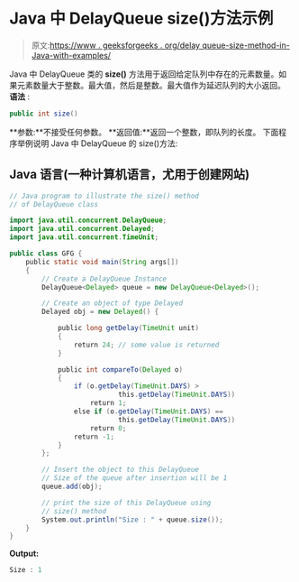 # Java 中 DelayQueue size()方法示例

> 原文:[https://www . geeksforgeeks . org/delay queue-size-method-in-Java-with-examples/](https://www.geeksforgeeks.org/delayqueue-size-method-in-java-with-examples/)

Java 中 DelayQueue 类的 **size()** 方法用于返回给定队列中存在的元素数量。如果元素数量大于整数。最大值，然后是整数。最大值作为延迟队列的大小返回。
**语法** :

```java
public int size()
```

**参数:**不接受任何参数。
**返回值:**返回一个整数，即队列的长度。
下面程序举例说明 Java 中 DelayQueue 的 size()方法:

## Java 语言(一种计算机语言，尤用于创建网站)

```java
// Java program to illustrate the size() method
// of DelayQueue class

import java.util.concurrent.DelayQueue;
import java.util.concurrent.Delayed;
import java.util.concurrent.TimeUnit;

public class GFG {
    public static void main(String args[])
    {
        // Create a DelayQueue Instance
        DelayQueue<Delayed> queue = new DelayQueue<Delayed>();

        // Create an object of type Delayed
        Delayed obj = new Delayed() {

            public long getDelay(TimeUnit unit)
            {
                return 24; // some value is returned
            }

            public int compareTo(Delayed o)
            {
                if (o.getDelay(TimeUnit.DAYS) >
                           this.getDelay(TimeUnit.DAYS))
                    return 1;
                else if (o.getDelay(TimeUnit.DAYS) ==
                           this.getDelay(TimeUnit.DAYS))
                    return 0;
                return -1;
            }
        };

        // Insert the object to this DelayQueue
        // Size of the queue after insertion will be 1
        queue.add(obj);

        // print the size of this DelayQueue using
        // size() method
        System.out.println("Size : " + queue.size());
    }
}
```

**Output:** 

```java
Size : 1
```